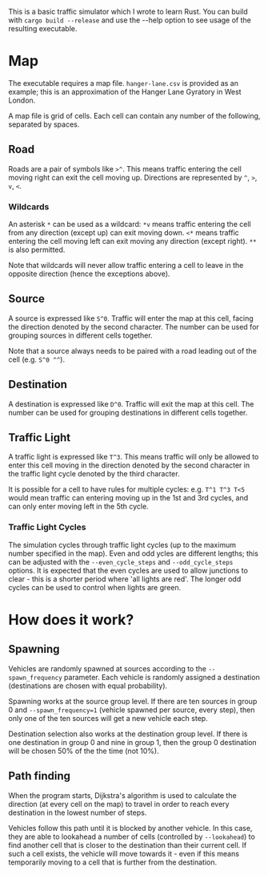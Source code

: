 This is a basic traffic simulator which I wrote to learn Rust. You can build with `cargo build --release` and use the --help option to see usage of the resulting executable.

# Map

The executable requires a map file. `hanger-lane.csv` is provided as an example; this is an approximation of the Hanger Lane Gyratory in West London. 

A map file is grid of cells. Each cell can contain any number of the following, separated by spaces.

## Road

Roads are a pair of symbols like `>^`. This means traffic entering the cell moving right can exit the cell moving up. Directions are represented by `^`, `>`, `v`, `<`.

### Wildcards
An asterisk `*` can be used as a wildcard: `*v` means traffic entering the cell from any direction (except up) can exit moving down. `<*` means traffic entering the cell moving left can exit moving any direction (except right). `**` is also permitted.

Note that wildcards will never allow traffic entering a cell to leave in the opposite direction (hence the exceptions above).

## Source

A source is expressed like `S^0`. Traffic will enter the map at this cell, facing the direction denoted by the second character. The number can be used for grouping sources in different cells together.

Note that a source always needs to be paired with a road leading out of the cell (e.g. `S^0 ^^`).

## Destination

A destination is expressed like `D^0`. Traffic will exit the map at this cell. The number can be used for grouping destinations in different cells together.

## Traffic Light

A traffic light is expressed like `T^3`. This means traffic will only be allowed to enter this cell moving in the direction denoted by the second character in the traffic light cycle denoted by the third character.

It is possible for a cell to have rules for multiple cycles: e.g. `T^1 T^3 T<5` would mean traffic can entering moving up in the 1st and 3rd cycles, and can only enter moving left in the 5th cycle.

### Traffic Light Cycles

The simulation cycles through traffic light cycles (up to the maximum number specified in the map). Even and odd ycles are different lengths; this can be adjusted with the `--even_cycle_steps` and `--odd_cycle_steps` options. It is expected that the even cycles are used to allow junctions to clear - this is a shorter period where 'all lights are red'. The longer odd cycles can be used to control when lights are green.

# How does it work?

## Spawning
Vehicles are randomly spawned at sources according to the `--spawn_frequency` parameter. Each vehicle is randomly assigned a destination (destinations are chosen with equal probability).

Spawning works at the source group level. If there are ten sources in group 0 and `--spawn_frequency=1` (vehicle spawned per source, every step), then only one of the ten sources will get a new vehicle each step.

Destination selection also works at the destination group level. If there is one destination in group 0 and nine in group 1, then the group 0 destination will be chosen 50% of the the time (not 10%).

## Path finding
When the program starts, Dijkstra's algorithm is used to calculate the direction (at every cell on the map) to travel in order to reach every destination in the lowest number of steps.

Vehicles follow this path until it is blocked by another vehicle. In this case, they are able to lookahead a number of cells (controlled by `--lookahead`) to find another cell that is closer to the destination than their current cell. If such a cell exists, the vehicle will move towards it - even if this means temporarily moving to a cell that is further from the destination.
